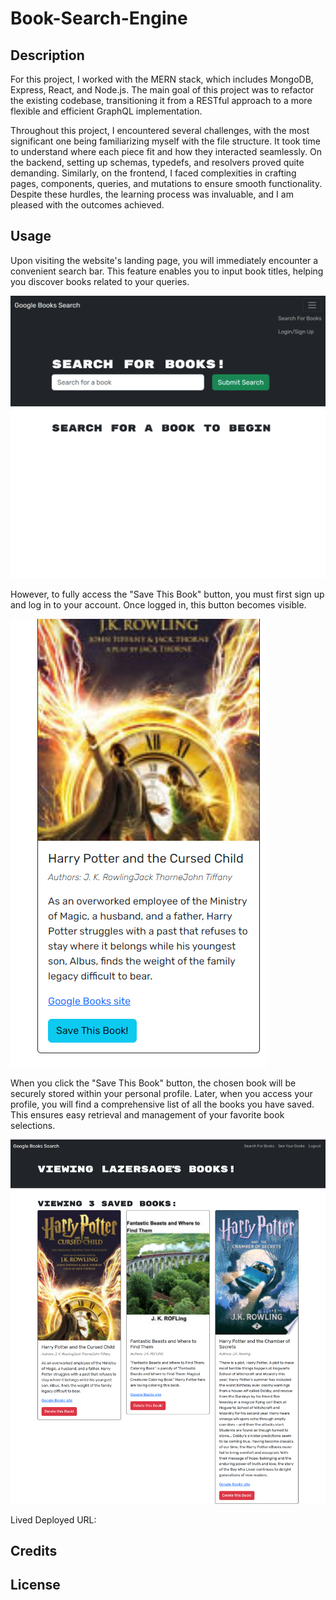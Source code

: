 # Book-Search-Engine

## Description

For this project, I worked with the MERN stack, which includes MongoDB, Express, React, and Node.js. The main goal of this project was to refactor the existing codebase, transitioning it from a RESTful approach to a more flexible and efficient GraphQL implementation.

Throughout this project, I encountered several challenges, with the most significant one being familiarizing myself with the file structure. It took time to understand where each piece fit and how they interacted seamlessly. On the backend, setting up schemas, typedefs, and resolvers proved quite demanding. Similarly, on the frontend, I faced complexities in crafting pages, components, queries, and mutations to ensure smooth functionality. Despite these hurdles, the learning process was invaluable, and I am pleased with the outcomes achieved.

## Usage

Upon visiting the website's landing page, you will immediately encounter a convenient search bar. This feature enables you to input book titles, helping you discover books related to your queries.

![Screenshot of the landing page](assets/images/screenshot-landingpage.png)

However, to fully access the "Save This Book" button, you must first sign up and log in to your account. Once logged in, this button becomes visible.

![screenshot of the save this book](assets/images/screenshot-savethisbook.png)

When you click the "Save This Book" button, the chosen book will be securely stored within your personal profile. Later, when you access your profile, you will find a comprehensive list of all the books you have saved. This ensures easy retrieval and management of your favorite book selections.

![screenshot of savedbooks list](assets/images/screenshot-mybooks.png)

Lived Deployed URL:

## Credits

## License
